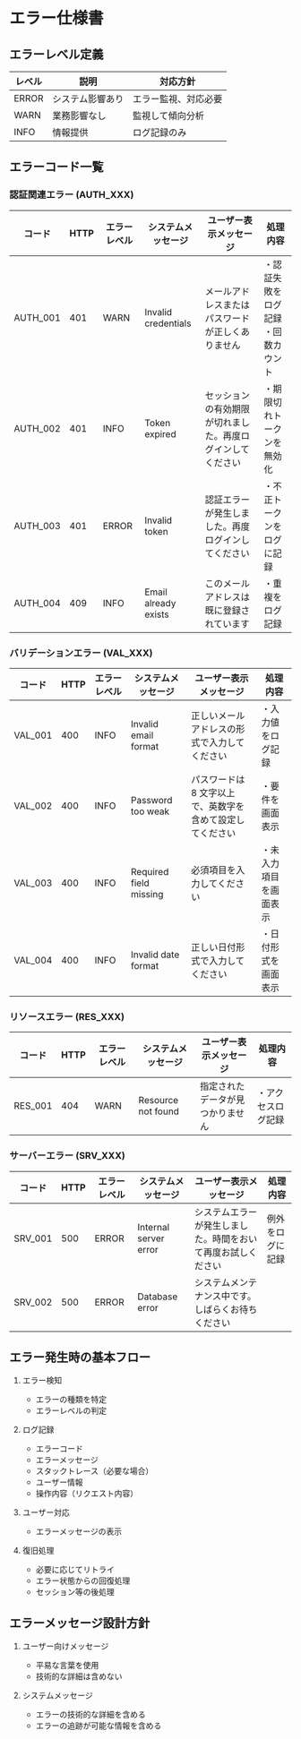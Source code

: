 # エラー仕様書

## エラーレベル定義

| レベル | 説明             | 対応方針             |
| ------ | ---------------- | -------------------- |
| ERROR  | システム影響あり | エラー監視、対応必要 |
| WARN   | 業務影響なし     | 監視して傾向分析     |
| INFO   | 情報提供         | ログ記録のみ         |

## エラーコード一覧

### 認証関連エラー (AUTH_XXX)

| コード   | HTTP | エラーレベル | システムメッセージ   | ユーザー表示メッセージ                                     | 処理内容                                  |
| -------- | ---- | ------------ | -------------------- | ---------------------------------------------------------- | ----------------------------------------- |
| AUTH_001 | 401  | WARN         | Invalid credentials  | メールアドレスまたはパスワードが正しくありません           | ・認証失敗をログ記録 <br/> ・回数カウント |
| AUTH_002 | 401  | INFO         | Token expired        | セッションの有効期限が切れました。再度ログインしてください | ・期限切れトークンを無効化                |
| AUTH_003 | 401  | ERROR        | Invalid token        | 認証エラーが発生しました。再度ログインしてください         | ・不正トークンをログに記録                |
| AUTH_004 | 409  | INFO         | Email already exists | このメールアドレスは既に登録されています                   | ・重複をログ記録                          |

### バリデーションエラー (VAL_XXX)

| コード  | HTTP | エラーレベル | システムメッセージ     | ユーザー表示メッセージ                                    | 処理内容               |
| ------- | ---- | ------------ | ---------------------- | --------------------------------------------------------- | ---------------------- |
| VAL_001 | 400  | INFO         | Invalid email format   | 正しいメールアドレスの形式で入力してください              | ・入力値をログ記録     |
| VAL_002 | 400  | INFO         | Password too weak      | パスワードは 8 文字以上で、英数字を含めて設定してください | ・要件を画面表示       |
| VAL_003 | 400  | INFO         | Required field missing | 必須項目を入力してください                                | ・未入力項目を画面表示 |
| VAL_004 | 400  | INFO         | Invalid date format    | 正しい日付形式で入力してください                          | ・日付形式を画面表示   |

### リソースエラー (RES_XXX)

| コード  | HTTP | エラーレベル | システムメッセージ | ユーザー表示メッセージ           | 処理内容           |
| ------- | ---- | ------------ | ------------------ | -------------------------------- | ------------------ |
| RES_001 | 404  | WARN         | Resource not found | 指定されたデータが見つかりません | ・アクセスログ記録 |

### サーバーエラー (SRV_XXX)

| コード  | HTTP | エラーレベル | システムメッセージ    | ユーザー表示メッセージ                                       | 処理内容         |
| ------- | ---- | ------------ | --------------------- | ------------------------------------------------------------ | ---------------- |
| SRV_001 | 500  | ERROR        | Internal server error | システムエラーが発生しました。時間をおいて再度お試しください | 例外をログに記録 |
| SRV_002 | 500  | ERROR        | Database error        | システムメンテナンス中です。しばらくお待ちください           |                  |

## エラー発生時の基本フロー

1. エラー検知

   - エラーの種類を特定
   - エラーレベルの判定

2. ログ記録

   - エラーコード
   - エラーメッセージ
   - スタックトレース（必要な場合）
   - ユーザー情報
   - 操作内容（リクエスト内容）

3. ユーザー対応

   - エラーメッセージの表示

4. 復旧処理
   - 必要に応じてリトライ
   - エラー状態からの回復処理
   - セッション等の後処理

## エラーメッセージ設計方針

1. ユーザー向けメッセージ

   - 平易な言葉を使用
   - 技術的な詳細は含めない

2. システムメッセージ
   - エラーの技術的な詳細を含める
   - エラーの追跡が可能な情報を含める
